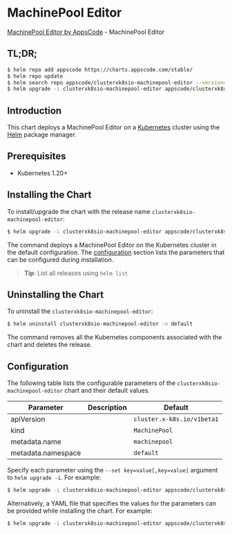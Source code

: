# MachinePool Editor

[MachinePool Editor by AppsCode](https://appscode.com) - MachinePool Editor

## TL;DR;

```bash
$ helm repo add appscode https://charts.appscode.com/stable/
$ helm repo update
$ helm search repo appscode/clusterxk8sio-machinepool-editor --version=v0.15.0
$ helm upgrade -i clusterxk8sio-machinepool-editor appscode/clusterxk8sio-machinepool-editor -n default --create-namespace --version=v0.15.0
```

## Introduction

This chart deploys a MachinePool Editor on a [Kubernetes](http://kubernetes.io) cluster using the [Helm](https://helm.sh) package manager.

## Prerequisites

- Kubernetes 1.20+

## Installing the Chart

To install/upgrade the chart with the release name `clusterxk8sio-machinepool-editor`:

```bash
$ helm upgrade -i clusterxk8sio-machinepool-editor appscode/clusterxk8sio-machinepool-editor -n default --create-namespace --version=v0.15.0
```

The command deploys a MachinePool Editor on the Kubernetes cluster in the default configuration. The [configuration](#configuration) section lists the parameters that can be configured during installation.

> **Tip**: List all releases using `helm list`

## Uninstalling the Chart

To uninstall the `clusterxk8sio-machinepool-editor`:

```bash
$ helm uninstall clusterxk8sio-machinepool-editor -n default
```

The command removes all the Kubernetes components associated with the chart and deletes the release.

## Configuration

The following table lists the configurable parameters of the `clusterxk8sio-machinepool-editor` chart and their default values.

|     Parameter      | Description |                Default                |
|--------------------|-------------|---------------------------------------|
| apiVersion         |             | <code>cluster.x-k8s.io/v1beta1</code> |
| kind               |             | <code>MachinePool</code>              |
| metadata.name      |             | <code>machinepool</code>              |
| metadata.namespace |             | <code>default</code>                  |


Specify each parameter using the `--set key=value[,key=value]` argument to `helm upgrade -i`. For example:

```bash
$ helm upgrade -i clusterxk8sio-machinepool-editor appscode/clusterxk8sio-machinepool-editor -n default --create-namespace --version=v0.15.0 --set apiVersion=cluster.x-k8s.io/v1beta1
```

Alternatively, a YAML file that specifies the values for the parameters can be provided while
installing the chart. For example:

```bash
$ helm upgrade -i clusterxk8sio-machinepool-editor appscode/clusterxk8sio-machinepool-editor -n default --create-namespace --version=v0.15.0 --values values.yaml
```
